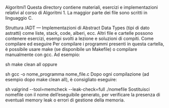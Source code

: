 Algoritmi1
Questa directory contiene materiali, esercizi e implementazioni relativi al corso di Algoritmi 1. La maggior parte dei file sono scritti in linguaggio C.

Struttura
/ADT — Implementazioni di Abstract Data Types (tipi di dato astratti) come liste, stack, code, alberi, ecc.
Altri file e cartelle possono contenere esercizi, esempi svolti a lezione e soluzioni di compiti.
Come compilare ed eseguire
Per compilare i programmi presenti in questa cartella, è possibile usare make (se disponibile un Makefile) o compilare manualmente con gcc. Ad esempio:

sh
make clean all
oppure

sh
gcc -o nome_programma nome_file.c
Dopo ogni compilazione (ad esempio dopo make clean all), è consigliato eseguire:

sh
valgrind --tool=memcheck --leak-check=full ./nomefile
Sostituisci nomefile con il nome dell’eseguibile generato, per verificare la presenza di eventuali memory leak o errori di gestione della memoria.
